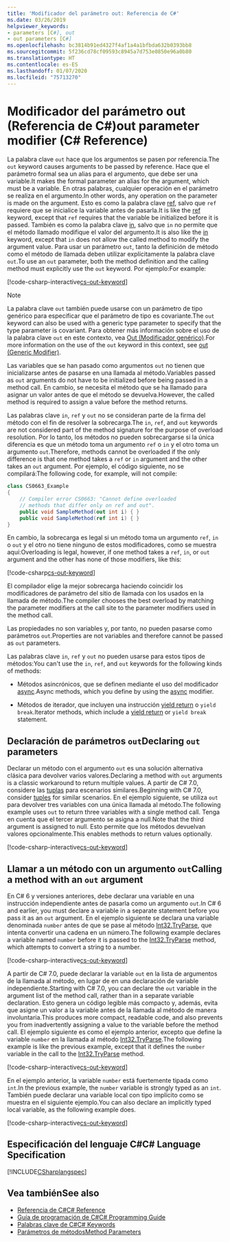 ```yaml
---
title: 'Modificador del parámetro out: Referencia de C#'
ms.date: 03/26/2019
helpviewer_keywords:
- parameters [C#], out
- out parameters [C#]
ms.openlocfilehash: bc3814b91ed4327f4af1a4a1bfbda632b0393bb8
ms.sourcegitcommit: 5f236cd78cf09593c8945a7d753e0850e96a0b80
ms.translationtype: HT
ms.contentlocale: es-ES
ms.lasthandoff: 01/07/2020
ms.locfileid: "75713270"
---
```

# <a name="out-parameter-modifier-c-reference"></a><span data-ttu-id="8af12-102">Modificador del parámetro out (Referencia de C#)</span><span class="sxs-lookup"><span data-stu-id="8af12-102">out parameter modifier (C# Reference)</span></span>
<span data-ttu-id="8af12-103">La palabra clave `out` hace que los argumentos se pasen por referencia.</span><span class="sxs-lookup"><span data-stu-id="8af12-103">The `out` keyword causes arguments to be passed by reference.</span></span> <span data-ttu-id="8af12-104">Hace que el parámetro formal sea un alias para el argumento, que debe ser una variable.</span><span class="sxs-lookup"><span data-stu-id="8af12-104">It makes the formal parameter an alias for the argument, which must be a variable.</span></span> <span data-ttu-id="8af12-105">En otras palabras, cualquier operación en el parámetro se realiza en el argumento.</span><span class="sxs-lookup"><span data-stu-id="8af12-105">In other words, any operation on the parameter is made on the argument.</span></span> <span data-ttu-id="8af12-106">Esto es como la palabra clave [ref](ref.md), salvo que `ref` requiere que se inicialice la variable antes de pasarla.</span><span class="sxs-lookup"><span data-stu-id="8af12-106">It is like the [ref](ref.md) keyword, except that `ref` requires that the variable be initialized before it is passed.</span></span> <span data-ttu-id="8af12-107">También es como la palabra clave [in](in-parameter-modifier.md), salvo que `in` no permite que el método llamado modifique el valor del argumento.</span><span class="sxs-lookup"><span data-stu-id="8af12-107">It is also like the [in](in-parameter-modifier.md) keyword, except that `in` does not allow the called method to modify the argument value.</span></span> <span data-ttu-id="8af12-108">Para usar un parámetro `out`, tanto la definición de método como el método de llamada deben utilizar explícitamente la palabra clave `out`.</span><span class="sxs-lookup"><span data-stu-id="8af12-108">To use an `out` parameter, both the method definition and the calling method must explicitly use the `out` keyword.</span></span> <span data-ttu-id="8af12-109">Por ejemplo:</span><span class="sxs-lookup"><span data-stu-id="8af12-109">For example:</span></span>  
  
[!code-csharp-interactive[cs-out-keyword](../../../../samples/snippets/csharp/language-reference/keywords/in-ref-out-modifier/OutParameterModifier.cs#1)]  

> [!NOTE] 
> <span data-ttu-id="8af12-110">La palabra clave `out` también puede usarse con un parámetro de tipo genérico para especificar que el parámetro de tipo es covariante.</span><span class="sxs-lookup"><span data-stu-id="8af12-110">The `out` keyword can also be used with a generic type parameter to specify that the type parameter is covariant.</span></span> <span data-ttu-id="8af12-111">Para obtener más información sobre el uso de la palabra clave `out` en este contexto, vea [Out (Modificador genérico)](out-generic-modifier.md).</span><span class="sxs-lookup"><span data-stu-id="8af12-111">For more information on the use of the `out` keyword in this context, see [out (Generic Modifier)](out-generic-modifier.md).</span></span>
  
<span data-ttu-id="8af12-112">Las variables que se han pasado como argumentos `out` no tienen que inicializarse antes de pasarse en una llamada al método.</span><span class="sxs-lookup"><span data-stu-id="8af12-112">Variables passed as `out` arguments do not have to be initialized before being passed in a method call.</span></span> <span data-ttu-id="8af12-113">En cambio, se necesita el método que se ha llamado para asignar un valor antes de que el método se devuelva.</span><span class="sxs-lookup"><span data-stu-id="8af12-113">However, the called method is required to assign a value before the method returns.</span></span>  
  
<span data-ttu-id="8af12-114">Las palabras clave `in`, `ref` y `out` no se consideran parte de la firma del método con el fin de resolver la sobrecarga.</span><span class="sxs-lookup"><span data-stu-id="8af12-114">The `in`, `ref`, and `out` keywords are not considered part of the method signature for the purpose of overload resolution.</span></span> <span data-ttu-id="8af12-115">Por lo tanto, los métodos no pueden sobrecargarse si la única diferencia es que un método toma un argumento `ref` o `in` y el otro toma un argumento `out`.</span><span class="sxs-lookup"><span data-stu-id="8af12-115">Therefore, methods cannot be overloaded if the only difference is that one method takes a `ref` or `in` argument and the other takes an `out` argument.</span></span> <span data-ttu-id="8af12-116">Por ejemplo, el código siguiente, no se compilará:</span><span class="sxs-lookup"><span data-stu-id="8af12-116">The following code, for example, will not compile:</span></span>  
  
```csharp
class CS0663_Example
{
    // Compiler error CS0663: "Cannot define overloaded 
    // methods that differ only on ref and out".
    public void SampleMethod(out int i) { }
    public void SampleMethod(ref int i) { }
}
```
  
<span data-ttu-id="8af12-117">En cambio, la sobrecarga es legal si un método toma un argumento `ref`, `in` o `out` y el otro no tiene ninguno de estos modificadores, como se muestra aquí:</span><span class="sxs-lookup"><span data-stu-id="8af12-117">Overloading is legal, however, if one method takes a `ref`, `in`, or `out` argument and the other has none of those modifiers, like this:</span></span>  
  
[!code-csharp[cs-out-keyword](../../../../samples/snippets/csharp/language-reference/keywords/in-ref-out-modifier/OutParameterModifier.cs#2)]  

<span data-ttu-id="8af12-118">El compilador elige la mejor sobrecarga haciendo coincidir los modificadores de parámetro del sitio de llamada con los usados en la llamada de método.</span><span class="sxs-lookup"><span data-stu-id="8af12-118">The compiler chooses the best overload by matching the parameter modifiers at the call site to the parameter modifiers used in the method call.</span></span>
 
<span data-ttu-id="8af12-119">Las propiedades no son variables y, por tanto, no pueden pasarse como parámetros `out`.</span><span class="sxs-lookup"><span data-stu-id="8af12-119">Properties are not variables and therefore cannot be passed as `out` parameters.</span></span>
  
<span data-ttu-id="8af12-120">Las palabras clave `in`, `ref` y `out` no pueden usarse para estos tipos de métodos:</span><span class="sxs-lookup"><span data-stu-id="8af12-120">You can't use the `in`, `ref`, and `out` keywords for the following kinds of methods:</span></span>  
  
- <span data-ttu-id="8af12-121">Métodos asincrónicos, que se definen mediante el uso del modificador [async](./async.md).</span><span class="sxs-lookup"><span data-stu-id="8af12-121">Async methods, which you define by using the [async](./async.md) modifier.</span></span>  
  
- <span data-ttu-id="8af12-122">Métodos de iterador, que incluyen una instrucción [yield return](./yield.md) o `yield break`.</span><span class="sxs-lookup"><span data-stu-id="8af12-122">Iterator methods, which include a [yield return](./yield.md) or `yield break` statement.</span></span>  

## <a name="declaring-out-parameters"></a><span data-ttu-id="8af12-123">Declaración de parámetros `out`</span><span class="sxs-lookup"><span data-stu-id="8af12-123">Declaring `out` parameters</span></span>   

<span data-ttu-id="8af12-124">Declarar un método con el argumento `out` es una solución alternativa clásica para devolver varios valores.</span><span class="sxs-lookup"><span data-stu-id="8af12-124">Declaring a method with `out` arguments is a classic workaround to return multiple values.</span></span> <span data-ttu-id="8af12-125">A partir de C# 7.0, considere las [tuplas](../../tuples.md) para escenarios similares.</span><span class="sxs-lookup"><span data-stu-id="8af12-125">Beginning with C# 7.0, consider [tuples](../../tuples.md) for similar scenarios.</span></span> <span data-ttu-id="8af12-126">En el ejemplo siguiente, se utiliza `out` para devolver tres variables con una única llamada al método.</span><span class="sxs-lookup"><span data-stu-id="8af12-126">The following example uses `out` to return three variables with a single method call.</span></span> <span data-ttu-id="8af12-127">Tenga en cuenta que el tercer argumento se asigna a null.</span><span class="sxs-lookup"><span data-stu-id="8af12-127">Note that the third argument is assigned to null.</span></span> <span data-ttu-id="8af12-128">Esto permite que los métodos devuelvan valores opcionalmente.</span><span class="sxs-lookup"><span data-stu-id="8af12-128">This enables methods to return values optionally.</span></span>  
  
[!code-csharp-interactive[cs-out-keyword](../../../../samples/snippets/csharp/language-reference/keywords/in-ref-out-modifier/OutParameterModifier.cs#3)]  

## <a name="calling-a-method-with-an-out-argument"></a><span data-ttu-id="8af12-129">Llamar a un método con un argumento `out`</span><span class="sxs-lookup"><span data-stu-id="8af12-129">Calling a method with an `out` argument</span></span>

<span data-ttu-id="8af12-130">En C# 6 y versiones anteriores, debe declarar una variable en una instrucción independiente antes de pasarla como un argumento `out`.</span><span class="sxs-lookup"><span data-stu-id="8af12-130">In C# 6 and earlier, you must declare a variable in a separate statement before you pass it as an `out` argument.</span></span> <span data-ttu-id="8af12-131">En el ejemplo siguiente se declara una variable denominada `number` antes de que se pase al método [Int32.TryParse](xref:System.Int32.TryParse(System.String,System.Int32@)), que intenta convertir una cadena en un número.</span><span class="sxs-lookup"><span data-stu-id="8af12-131">The following example declares a variable named `number` before it is passed to the [Int32.TryParse](xref:System.Int32.TryParse(System.String,System.Int32@)) method, which attempts to convert a string to a number.</span></span>

[!code-csharp-interactive[cs-out-keyword](../../../../samples/snippets/csharp/language-reference/keywords/in-ref-out-modifier/OutParameterModifier.cs#4)]  

<span data-ttu-id="8af12-132">A partir de C# 7.0, puede declarar la variable `out` en la lista de argumentos de la llamada al método, en lugar de en una declaración de variable independiente.</span><span class="sxs-lookup"><span data-stu-id="8af12-132">Starting with C# 7.0, you can declare the `out` variable in the argument list of the method call, rather than in a separate variable declaration.</span></span> <span data-ttu-id="8af12-133">Esto genera un código legible más compacto y, además, evita que asigne un valor a la variable antes de la llamada al método de manera involuntaria.</span><span class="sxs-lookup"><span data-stu-id="8af12-133">This produces more compact, readable code, and also prevents you from inadvertently assigning a value to the variable before the method call.</span></span> <span data-ttu-id="8af12-134">El ejemplo siguiente es como el ejemplo anterior, excepto que define la variable `number` en la llamada al método [Int32.TryParse](xref:System.Int32.TryParse(System.String,System.Int32@)).</span><span class="sxs-lookup"><span data-stu-id="8af12-134">The following example is like the previous example, except that it defines the `number` variable in the call to the [Int32.TryParse](xref:System.Int32.TryParse(System.String,System.Int32@)) method.</span></span>

[!code-csharp-interactive[cs-out-keyword](../../../../samples/snippets/csharp/language-reference/keywords/in-ref-out-modifier/OutParameterModifier.cs#5)]  
   
<span data-ttu-id="8af12-135">En el ejemplo anterior, la variable `number` está fuertemente tipada como `int`.</span><span class="sxs-lookup"><span data-stu-id="8af12-135">In the previous example, the `number` variable is strongly typed as an `int`.</span></span> <span data-ttu-id="8af12-136">También puede declarar una variable local con tipo implícito como se muestra en el siguiente ejemplo.</span><span class="sxs-lookup"><span data-stu-id="8af12-136">You can also declare an implicitly typed local variable, as the following example does.</span></span>

[!code-csharp-interactive[cs-out-keyword](../../../../samples/snippets/csharp/language-reference/keywords/in-ref-out-modifier/OutParameterModifier.cs#6)]  
   
## <a name="c-language-specification"></a><span data-ttu-id="8af12-137">Especificación del lenguaje C#</span><span class="sxs-lookup"><span data-stu-id="8af12-137">C# Language Specification</span></span>  
[!INCLUDE[CSharplangspec](~/includes/csharplangspec-md.md)]  
  
## <a name="see-also"></a><span data-ttu-id="8af12-138">Vea también</span><span class="sxs-lookup"><span data-stu-id="8af12-138">See also</span></span>

- [<span data-ttu-id="8af12-139">Referencia de C#</span><span class="sxs-lookup"><span data-stu-id="8af12-139">C# Reference</span></span>](../index.md)
- [<span data-ttu-id="8af12-140">Guía de programación de C#</span><span class="sxs-lookup"><span data-stu-id="8af12-140">C# Programming Guide</span></span>](../../programming-guide/index.md)
- [<span data-ttu-id="8af12-141">Palabras clave de C#</span><span class="sxs-lookup"><span data-stu-id="8af12-141">C# Keywords</span></span>](./index.md)
- [<span data-ttu-id="8af12-142">Parámetros de métodos</span><span class="sxs-lookup"><span data-stu-id="8af12-142">Method Parameters</span></span>](./method-parameters.md)
